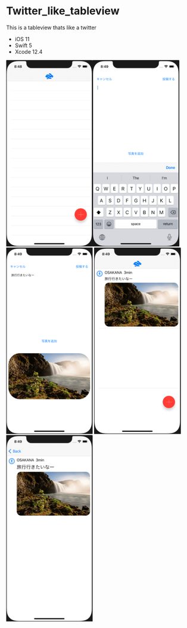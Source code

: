 # Twitter_like_tableview
This is a tableview thats like a twitter
- iOS 11
- Swift 5
- Xcode 12.4

<img src = "Screenshots/img1.png" height = 500><img src = "Screenshots/img2.png" height = 500>
<img src = "Screenshots/img3.png" height = 500>
<img src = "Screenshots/img4.png" height = 500>
<img src = "Screenshots/img5.png" height = 500>
